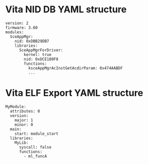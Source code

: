 # Vita NID DB YAML structure

    version: 2
    firmware: 3.60
    modules:
      SceAppMgr:
        nid: 0xDBB29DB7
        libraries:
          SceAppMgrForDriver:
            kernel: true
            nid: 0xDCE180F8
            functions:
              ksceAppMgrAcInstGetAcdirParam: 0x474AABDF
              ...

# Vita ELF Export YAML structure

    MyModule:
      attributes: 0
      version:
        major: 1
        minor: 0
      main:
        start: module_start
      libraries:
        MyLib:
          syscall: false
          functions:
            - ml_funcA
